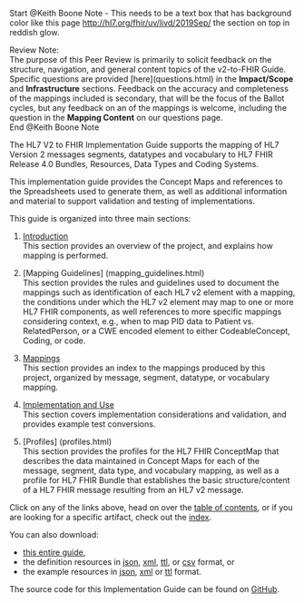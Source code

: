 Start @Keith Boone Note - This needs to be a text box that has background color like this page http://hl7.org/fhir/uv/livd/2019Sep/ the section on top in reddish glow.
<p>   
Review Note:
<br>The purpose of this Peer Review is primarily to solicit feedback on the structure, navigation, and general content topics of the v2-to-FHIR Guide.  Specific questions are provided [here](questions.html) in the <b>Impact/Scope</b> and <b>Infrastructure</b> sections.  Feedback on the accuracy and completeness of the mappings included is secondary, that will be the focus of the Ballot cycles, but any feedback on an of the mappings is welcome, including the question in the <b>Mapping Content</b> on our questions page.
<br>
End @Keith Boone Note
<p>
The HL7 V2 to FHIR Implementation Guide supports the mapping of HL7 Version 2 messages
segments, datatypes and vocabulary to HL7 FHIR Release 4.0 Bundles, Resources, Data
Types and Coding Systems.

This implementation guide provides the Concept Maps and references to the Spreadsheets
used to generate them, as well as additional information and material to support validation
and testing of implementations.

This guide is organized into three main sections:

   1. [Introduction](introduction.html)<br/>This section provides an overview of the project, and explains how mapping is performed.

   2. [Mapping Guidelines] (mapping_guidelines.html)<br/>This section provides the rules and guidelines used to document
   the mappings such as identification of each HL7 v2 element with a mapping, the conditions 
   under which the HL7 v2 element may map to one or more HL7 FHIR components, as well references
   to more specific mappings considering context, e.g., when to map PID data to Patient vs. 
   RelatedPerson, or a CWE encoded element to either CodeableConcept, Coding, or code.
   
   3. [Mappings](mapping_outputs.html)<br/>This section provides an index to the mappings produced by this project, organized
   by message, segment, datatype, or vocabulary mapping.

   4. [Implementation and Use](implementation_considerations.html)<br/>This section covers implementation considerations and validation, 
   and provides example test conversions.
   
   5. [Profiles] (profiles.html)<br/>This section provides the profiles for the HL7 FHIR ConceptMap
   that describes the data maintained in Concept Maps for each of the message, segment, data type, 
   and vocabulary mapping, as well as a profile for HL7 FHIR Bundle that establishes the basic 
   structure/content of a HL7 FHIR message resulting from an HL7 v2 message.

Click on any of the links above, head on over the [table of contents](toc.html), or
if you are looking for a specific artifact, check out the [index](artifacts.html).

You can also download:

* [this entire guide](full-ig.zip),
* the definition resources in [json](definitions.json.zip), [xml](definitions.xml.zip), [ttl](definitions.ttl.zip), or [csv](csvs.zip) format, or
* the example resources in [json](examples.json.zip), [xml](examples.xml.zip) or [ttl](examples.ttl.zip) format.

The source code for this Implementation Guide can be found on [GitHub](https://github.com/HL7/v2-to-fhir/).
